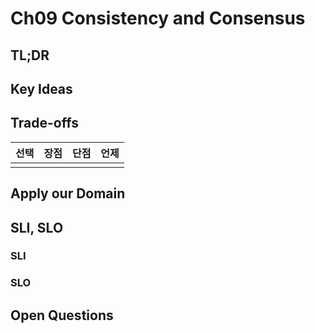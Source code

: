# Ch09 Consistency and Consensus
## TL;DR

## Key Ideas

## Trade-offs
| 선택 | 장점 | 단점 | 언제 |
|----|----|----|----|
|    |    |    |    |

## Apply our Domain

## SLI, SLO
### SLI

### SLO

## Open Questions
